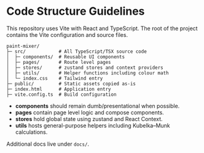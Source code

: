 # Code Structure Guidelines

This repository uses Vite with React and TypeScript. The root of the project contains the Vite configuration and source files.

```
paint-mixer/
├─ src/            # All TypeScript/TSX source code
│  ├─ components/  # Reusable UI components
│  ├─ pages/       # Route level pages
│  ├─ stores/      # zustand stores and context providers
│  ├─ utils/       # Helper functions including colour math
│  └─ index.css    # Tailwind entry
├─ public/         # Static assets copied as-is
├─ index.html      # Application entry
├─ vite.config.ts  # Build configuration
```

- **components** should remain dumb/presentational when possible.
- **pages** contain page level logic and compose components.
- **stores** hold global state using zustand and React Context.
- **utils** hosts general-purpose helpers including Kubelka–Munk calculations.

Additional docs live under `docs/`.
